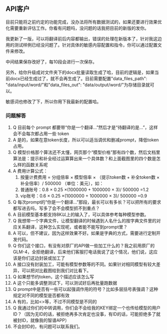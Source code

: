## API客户

目前只能将之前约定的功能完成，没办法将所有数据测试的，如果还要进行效果优化需要重新评估工作。你看有问题吗，没问题的话我把目前的新版的发你。

我更新了一版，可以将翻译前后内容都输出，错误的处理在新版本了，针对我这边用的测试样例已经没问题了。针对具体的敏感内容配置和指令，你可以通过配置文件来修改。



中间结果保存改好了，每10段会进行一次保存。

另外，给你升级成对文件夹下的docx批量读取生成了哈，目前的逻辑是，如果当前docx已经生成过了，就不会再生成了。目前需要配置"data_files_path": "data/input/word/"和"data_files_out": "data/output/word/"为存储目录就可以。

敏感词也修改了下，所以你用下我最新的配置哈。



### 问题解答

1. Q 目前每个 prompt 都要带“你是一个翻译…”然后才是“待翻译的是…”，这样会不会每次都占用一些 token
2. A 是的，如果在意token长度，所以可以适当调优和删减prompt，降低token占用。
3. Q 模型价格那个算法还不太懂，网页那个“模型价格”那有四个数，然后文档里算法是：提示和补全经过运算算出来一个具体数？和上面截图里的四个数是怎么样的函数关系呢
4. A 费用计算公式：
   1. 按量计费费用 = 分组倍率 × 模型倍率 × （提示token数 + 补全token数 × 补全倍率）/ 500000 （单位：美元），如：
   2. 普通账号：0.8 × 0.25 ×(1000000 + 1000000 × 3)/ 500000 =1.2 
   3. vip账号：0.6 × 0.25 ×(1000000 + 1000000 × 3)/ 500000 =0.9
5. Q 每次prompt的“你是一个翻译...”那段，最长可以有多长？可以把所有的要求都写进去吗，写多了会不会模型抓不到重点？
6. A 目前模型基本都支持8K以上的输入了，可以具体参考每种模型参数。
7. Q 我想带一个字典文件，让模型翻译的时候遇到人名什么的按字典文件里的对应关系翻译，这种怎么实现呢，或者能不能写到prompt里？
8. A 可以，但不建议，因为这样效果不好。如果是字典的方式，需要进行定制开发代码。
9. Q 你们这个接口，有没有对原厂的API做一些加工什么的？我之前用原厂的GLM-4，全拒绝翻译，后来他们客服打电话我说了这个情况，他们说，这应该是你们这边封装或加工了
10. A 接口没有封装加工，可能有模型参数等的不同。如果针对相同模型有较大差异，可以把对比截图给到我们对比看下。
11. Q 如果想节约token，这个描述应该怎么写
12. A 这个只能多调整测试下，可以测试好后再批量跑数据
13. Q prompt中是否有一些可以起强调作用的符号？比如多层括号表强调？这种规定对不同的模型是否都有效
14. A 有的，比如<>等，不过不同模型是不同的
15. Q 我通过你们的中转调用，你们会不会给我的KEY绑定一个也传给模型的用户ID？（因为无ID的话，被拒绝再多次肯定也没事，有ID的话，可能拒绝多了就被封ID，就像我的智谱APP）
16. 不会封ID的，有问题可以联系我们。